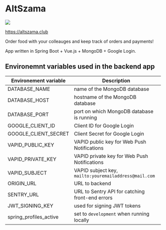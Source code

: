 # AltSzama
<img src="https://circleci.com/gh/konkit/altszama.svg?style=shield"></img>

https://altszama.club

Order food with your colleauges and keep track of orders and payments!

App written in Spring Boot + Vue.js + MongoDB + Google Login.

## Environemnt variables used in the backend app

| Environement variable  | Description                                            |
|------------------------|--------------------------------------------------------|
| DATABASE_NAME          | name of the MongoDB database                           |
| DATABASE_HOST          | hostname of the MongoDB database                       |
| DATABASE_PORT          | port on which MongoDB database is running              |
| GOOGLE_CLIENT_ID       | Client ID for Google Login                             |
| GOOGLE_CLIENT_SECRET   | Client Secret for Google Login                         |
| VAPID_PUBLIC_KEY       | VAPID public key for Web Push Notifications            |
| VAPID_PRIVATE_KEY      | VAPID private key for Web Push Notifications           |
| VAPID_SUBJECT          | VAPID subject key,  `mailto:youremailaddress@mail.com` |
| ORIGIN_URL             | URL to backend                                         |
| SENTRY_URL             | URL to Sentry API for catching front-end errors        |
| JWT_SIGNING_KEY        | used for signing JWT tokens                            |
| spring_profiles_active | set to  `development` when running locally             |

